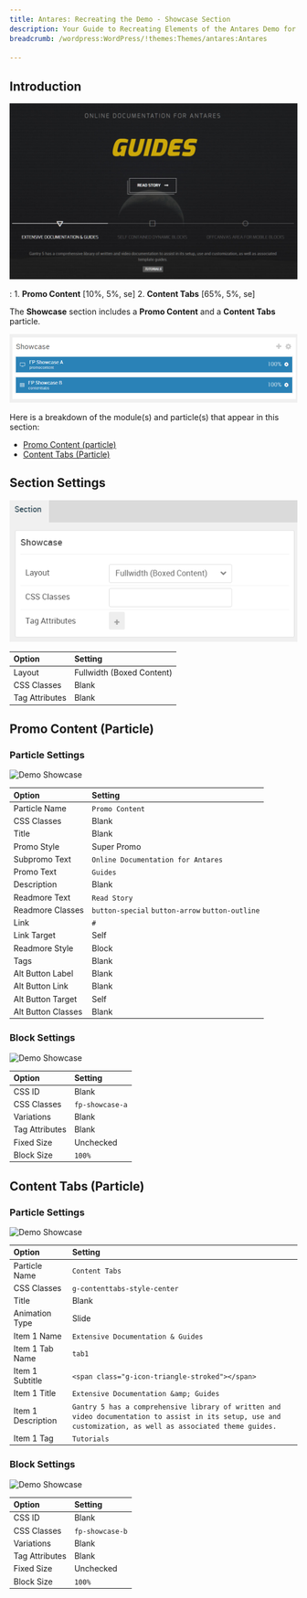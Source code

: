 ```yaml
---
title: Antares: Recreating the Demo - Showcase Section
description: Your Guide to Recreating Elements of the Antares Demo for WordPress
breadcrumb: /wordpress:WordPress/!themes:Themes/antares:Antares

---
```


## Introduction

![](assets/demo_5.png)

:   1. **Promo Content** [10%, 5%, se]
    2. **Content Tabs** [65%, 5%, se]

The **Showcase** section includes a **Promo Content** and a **Content Tabs** particle.

![](assets/home_showcase.png)

Here is a breakdown of the module(s) and particle(s) that appear in this section:

* [Promo Content (particle)](#promo-content-(particle))
* [Content Tabs (Particle)](#content-tabs-(particle))

## Section Settings

![](assets/demo_showcase_settings.png)

| Option           | Setting                   |
| :--------------- | :----------               |
| Layout           | Fullwidth (Boxed Content) |
| CSS Classes      | Blank                     |
| Tag Attributes   | Blank                     |

## Promo Content (Particle)

### Particle Settings

![Demo Showcase](demo_showcase_1.png)

| Option             | Setting                                          |
| :-----             | :-----                                           |
| Particle Name      | `Promo Content`                                  |
| CSS Classes        | Blank                                            |
| Title              | Blank                                            |
| Promo Style        | Super Promo                                      |
| Subpromo Text      | `Online Documentation for Antares`               |
| Promo Text         | `Guides`                                         |
| Description        | Blank                                            |
| Readmore Text      | `Read Story`                                     |
| Readmore Classes   | `button-special` `button-arrow` `button-outline` |
| Link               | `#`                                              |
| Link Target        | Self                                             |
| Readmore Style     | Block                                            |
| Tags               | Blank                                            |
| Alt Button Label   | Blank                                            |
| Alt Button Link    | Blank                                            |
| Alt Button Target  | Self                                             |
| Alt Button Classes | Blank                                            |

### Block Settings

![Demo Showcase](demo_showcase_2.png)

| Option         | Setting         |
| :-----         | :-----          |
| CSS ID         | Blank           |
| CSS Classes    | `fp-showcase-a` |
| Variations     | Blank           |
| Tag Attributes | Blank           |
| Fixed Size     | Unchecked       |
| Block Size     | `100%`          |

## Content Tabs (Particle)

### Particle Settings

![Demo Showcase](demo_showcase_3.png)

| Option             | Setting                                                                                                                                                         |
| :-----             | :-----                                                                                                                                                          |
| Particle Name      | `Content Tabs`                                                                                                                                                  |
| CSS Classes        | `g-contenttabs-style-center`                                                                                                                                    |
| Title              | Blank                                                                                                                                                           |
| Animation Type     | Slide                                                                                                                                                           |
| Item 1 Name        | `Extensive Documentation & Guides`                                                                                                                              |
| Item 1 Tab Name    | `tab1`                                                                                                                                                          |
| Item 1 Subtitle    | `<span class="g-icon-triangle-stroked"></span>`                                                                                                                 |
| Item 1 Title       | `Extensive Documentation &amp; Guides`                                                                                                                          |
| Item 1 Description | `Gantry 5 has a comprehensive library of written and video documentation to assist in its setup, use and customization, as well as associated theme guides.` |
| Item 1 Tag         | `Tutorials`                                                                                                                                                     |
### Block Settings

![Demo Showcase](demo_showcase_4.png)

| Option         | Setting         |
| :-----         | :-----          |
| CSS ID         | Blank           |
| CSS Classes    | `fp-showcase-b` |
| Variations     | Blank           |
| Tag Attributes | Blank           |
| Fixed Size     | Unchecked       |
| Block Size     | `100%`          |
